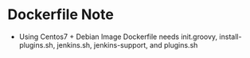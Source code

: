 # Dockerfile Note

- Using Centos7 + Debian Image Dockerfile needs init.groovy, install-plugins.sh, jenkins.sh, jenkins-support, and plugins.sh
